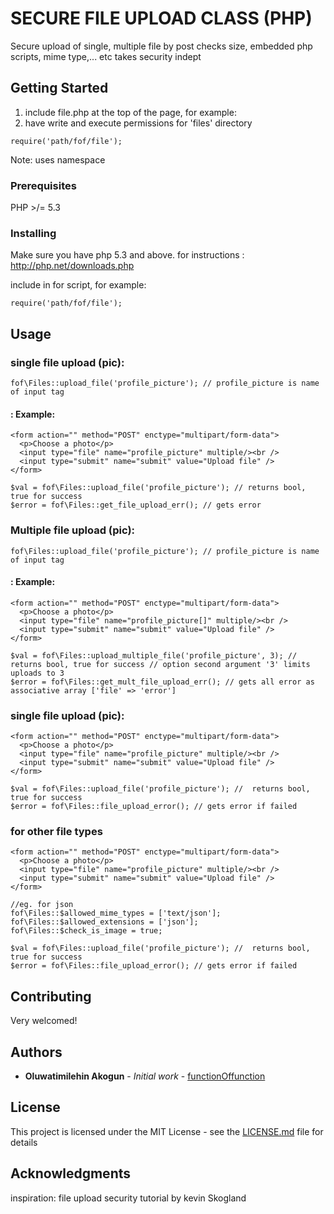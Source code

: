 # SECURE FILE UPLOAD CLASS (PHP)

Secure upload of single, multiple file by post
checks size, embedded php scripts, mime type,... etc takes security indept

## Getting Started

1. include file.php at the top of the page, for example:
2. have write and execute permissions for 'files' directory

```
require('path/fof/file');
```
Note: uses namespace

### Prerequisites

PHP >/= 5.3



### Installing

Make sure you have php 5.3 and above. for instructions : http://php.net/downloads.php

include in for script, for example:
```
require('path/fof/file');
```





## Usage
### single file upload (pic):

```
fof\Files::upload_file('profile_picture'); // profile_picture is name of input tag
```
#### : Example:
```
<form action="" method="POST" enctype="multipart/form-data">
  <p>Choose a photo</p>
  <input type="file" name="profile_picture" multiple/><br />
  <input type="submit" name="submit" value="Upload file" />
</form>

$val = fof\Files::upload_file('profile_picture'); // returns bool, true for success
$error = fof\Files::get_file_upload_err(); // gets error
```
### Multiple file upload (pic):

```
fof\Files::upload_file('profile_picture'); // profile_picture is name of input tag
```
#### : Example:
```
<form action="" method="POST" enctype="multipart/form-data">
  <p>Choose a photo</p>
  <input type="file" name="profile_picture[]" multiple/><br />
  <input type="submit" name="submit" value="Upload file" />
</form>

$val = fof\Files::upload_multiple_file('profile_picture', 3); //  returns bool, true for success // option second argument '3' limits uploads to 3
$error = fof\Files::get_mult_file_upload_err(); // gets all error as associative array ['file' => 'error']
```

### single file upload (pic):
```
<form action="" method="POST" enctype="multipart/form-data">
  <p>Choose a photo</p>
  <input type="file" name="profile_picture" multiple/><br />
  <input type="submit" name="submit" value="Upload file" />
</form>

$val = fof\Files::upload_file('profile_picture'); //  returns bool, true for success
$error = fof\Files::file_upload_error(); // gets error if failed
```
### for other file types
```
<form action="" method="POST" enctype="multipart/form-data">
  <p>Choose a photo</p>
  <input type="file" name="profile_picture" multiple/><br />
  <input type="submit" name="submit" value="Upload file" />
</form>

//eg. for json
fof\Files::$allowed_mime_types = ['text/json'];
fof\Files::$allowed_extensions = ['json'];
fof\Files::$check_is_image = true;

$val = fof\Files::upload_file('profile_picture'); //  returns bool, true for success
$error = fof\Files::file_upload_error(); // gets error if failed
```
## Contributing

Very welcomed!

## Authors

* **Oluwatimilehin Akogun** - *Initial work* - [functionOffunction](https://github.com/functionOffunction)


## License

This project is licensed under the MIT License - see the [LICENSE.md](LICENSE.md) file for details

## Acknowledgments

inspiration: file upload security tutorial by kevin Skogland
